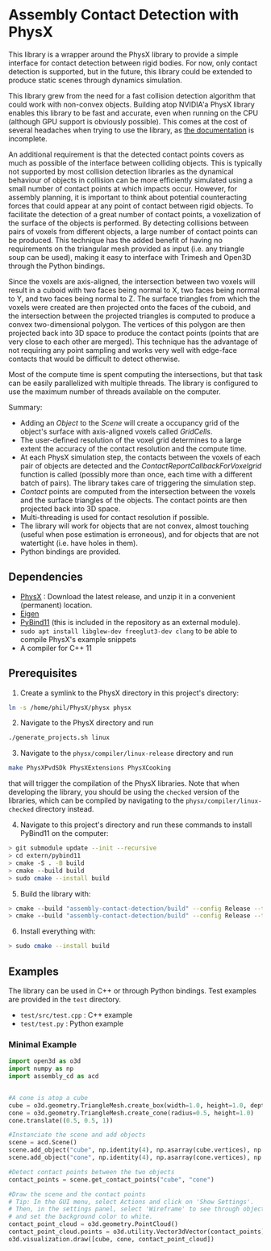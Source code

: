 # Assembly Contact Detection with PhysX
This library is a wrapper around the PhysX library to provide a simple interface for contact detection between rigid bodies. For now, only contact detection is supported, but in the future, this library could be extended to produce static scenes through dynamics simulation.

This library grew from the need for a fast collision detection algorithm that could work with non-convex objects. Building atop NVIDIA'a PhysX library enables this library to be fast and accurate, even when running on the CPU (although GPU support is obviously possible). This comes at the cost of several headaches when trying to use the library, as [the documentation](https://nvidia-omniverse.github.io/PhysX/physx/5.3.0/docs/MigrationTo53.html) is incomplete.

An additional requirement is that the detected contact points covers as much as possible of the interface between colliding objects. This is typically not supported by most collision detection libraries as the dynamical behaviour of objects in collision can be more efficiently simulated using a small number of contact points at which impacts occur. However, for assembly planning, it is important to think about potential counteracting forces that could appear at any point of contact between rigid objects. To facilitate the detection of a great number of contact points, a voxelization of the surface of the objects is performed. By detecting collisions between pairs of voxels from different objects, a large number of contact points can be produced. This technique has the added benefit of having no requirements on the triangular mesh provided as input (i.e. any triangle soup can be used), making it easy to interface with Trimesh and Open3D through the Python bindings.

Since the voxels are axis-aligned, the intersection between two voxels will result in a cuboid with two faces being normal to X, two faces being normal to Y, and two faces being normal to Z. The surface triangles from which the voxels were created are then projected onto the faces of the cuboid, and the intersection between the projected triangles is computed to produce a convex two-dimensional polygon. The vertices of this polygon are then projected back into 3D space to produce the contact points (points that are very close to each other are merged). This technique has the advantage of not requiring any point sampling and works very well with edge-face contacts that would be difficult to detect otherwise.

Most of the compute time is spent computing the intersections, but that task can be easily parallelized with multiple threads. The library is configured to use the maximum number of threads available on the computer. 

Summary:
- Adding an *Object* to the *Scene* will create a occupancy grid of the object's surface with axis-aligned voxels called *GridCells*.
- The user-defined resolution of the voxel grid determines to a large extent the accuracy of the contact resolution and the compute time.
- At each PhysX simulation step, the contacts between the voxels of each pair of objects are detected and the *ContactReportCallbackForVoxelgrid* function is called (possibly more than once, each time with a different batch of pairs). The library takes care of triggering the simulation step.
- *Contact* points are computed from the intersection between the voxels and the surface triangles of the objects. The contact points are then projected back into 3D space.
- Multi-threading is used for contact resolution if possible.
- The library will work for objects that are not convex, almost touching (useful when pose estimation is erroneous), and for objects that are not watertight (i.e. have holes in them).
- Python bindings are provided.

## Dependencies
- [PhysX](https://github.com/NVIDIA-Omniverse/PhysX) : Download the latest release, and unzip it in a convenient (permanent) location.
- [Eigen](https://eigen.tuxfamily.org/)
- [PyBind11](https://pybind11.readthedocs.io/en/stable/index.html) (this is included in the repository as an external module).
- `sudo apt install libglew-dev freeglut3-dev clang` to be able to compile PhysX's example snippets
- A compiler for C++ 11

## Prerequisites
1. Create a symlink to the PhysX directory in this project's directory:
```bash
ln -s /home/phil/PhysX/physx physx
```
2. Navigate to the PhysX directory and run
```bash
./generate_projects.sh linux
```
3. Navigate to the `physx/compiler/linux-release` directory and run 
```bash
make PhysXPvdSDk PhysXExtensions PhysXCooking
``` 
that will trigger the compilation of the PhysX libraries. Note that when developing the library, you should be using the `checked` version of the libraries, which can be compiled by navigating to the `physx/compiler/linux-checked` directory instead.

4. Navigate to this project's directory and run these commands to install PyBind11 on the computer:
```bash
> git submodule update --init --recursive
> cd extern/pybind11
> cmake -S . -B build
> cmake --build build
> sudo cmake --install build
```
5. Build the library with: 
```bash
> cmake --build "assembly-contact-detection/build" --config Release --target clean
> cmake --build "assembly-contact-detection/build" --config Release --target all
```
6. Install everything with:
```bash
> sudo cmake --install build
```

## Examples
The library can be used in C++ or through Python bindings. Test examples are provided in the `test` directory.
- `test/src/test.cpp` : C++ example
- `test/test.py` : Python example

### Minimal Example
```python
import open3d as o3d
import numpy as np
import assembly_cd as acd


#A cone is atop a cube
cube = o3d.geometry.TriangleMesh.create_box(width=1.0, height=1.0, depth=1.0)
cone = o3d.geometry.TriangleMesh.create_cone(radius=0.5, height=1.0)
cone.translate((0.5, 0.5, 1))

#Instanciate the scene and add objects
scene = acd.Scene()
scene.add_object("cube", np.identity(4), np.asarray(cube.vertices), np.asarray(cube.triangles), 30)
scene.add_object("cone", np.identity(4), np.asarray(cone.vertices), np.asarray(cone.triangles), 30)

#Detect contact points between the two objects
contact_points = scene.get_contact_points("cube", "cone")

#Draw the scene and the contact points
# Tip: In the GUI menu, select Actions and click on 'Show Settings'. 
# Then, in the settings panel, select 'Wireframe' to see through objects,
# and set the background color to white.
contact_point_cloud = o3d.geometry.PointCloud()
contact_point_cloud.points = o3d.utility.Vector3dVector(contact_points)
o3d.visualization.draw([cube, cone, contact_point_cloud])
```